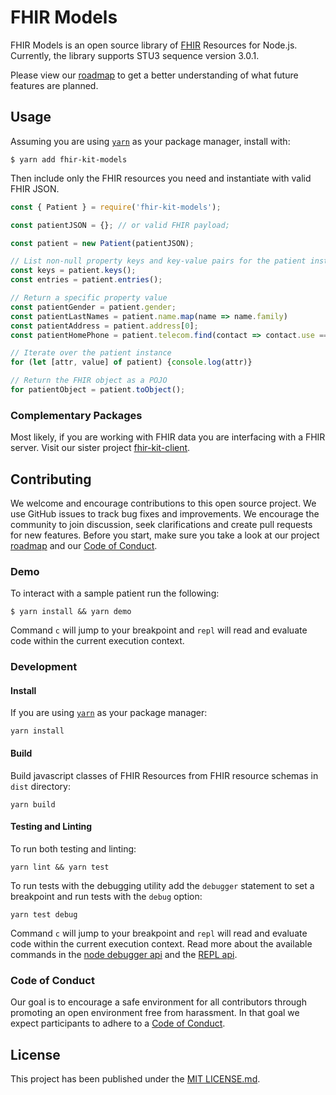 # FHIR Models

FHIR Models is an open source library of [FHIR](http://www.hl7.org/fhir/)
Resources for Node.js. Currently, the library supports STU3 sequence version
3.0.1.

Please view our [roadmap](ROADMAP.md) to get a better understanding of what
future features are planned.

## Usage

Assuming you are using [`yarn`](https://yarnpkg.com/lang/en/) as your package
manager, install with:

```
$ yarn add fhir-kit-models
```
Then include only the FHIR resources you need and instantiate with valid FHIR
JSON.

```javascript
const { Patient } = require('fhir-kit-models');

const patientJSON = {}; // or valid FHIR payload;

const patient = new Patient(patientJSON);

// List non-null property keys and key-value pairs for the patient instance
const keys = patient.keys();
const entries = patient.entries();

// Return a specific property value
const patientGender = patient.gender;
const patientLastNames = patient.name.map(name => name.family)
const patientAddress = patient.address[0];
const patientHomePhone = patient.telecom.find(contact => contact.use === 'home');

// Iterate over the patient instance
for (let [attr, value] of patient) {console.log(attr)}

// Return the FHIR object as a POJO
for patientObject = patient.toObject();
 ```


### Complementary Packages

Most likely, if you are working with FHIR data you are interfacing with a FHIR
server. Visit our sister project
[fhir-kit-client](https://github.com/Vermonster/fhir-kit-client).

## Contributing

We welcome and encourage contributions to this open source project. We use
GitHub issues to track bug fixes and improvements. We encourage the community
to join discussion, seek clarifications and create pull requests for new
features. Before you start, make sure you take a look at our project
[roadmap](ROADMAP.md) and our [Code of Conduct](CODE_OF_CONDUCT.md).

### Demo
To interact with a sample patient run the following:

 ```
 $ yarn install && yarn demo
 ```
Command `c` will jump to your breakpoint and `repl` will read and evaluate code
within the current execution context.

### Development
#### Install
If you are using [`yarn`](https://yarnpkg.com/lang/en/) as your package manager:
```
yarn install
```


#### Build
Build javascript classes of FHIR Resources from FHIR resource schemas in `dist`
directory:
```
yarn build
```

#### Testing and Linting

To run both testing and linting:
```
yarn lint && yarn test
```

To run tests with the debugging utility add the `debugger` statement to set a
breakpoint and run tests with the `debug` option:
```
yarn test debug
```

Command `c` will jump to your breakpoint and `repl` will read and evaluate code
within the current execution context. Read more about the available commands in
the [node debugger api](https://nodejs.org/api/debugger.html#debugger_stepping)
and the
[REPL api](https://nodejs.org/api/repl.html#repl_commands_and_special_keys).

### Code of Conduct

Our goal is to encourage a safe environment for all contributors through
promoting an open environment free from harassment. In that goal we expect
participants to adhere to a [Code of Conduct](CODE_OF_CONDUCT.md).

## License

This project has been published under the [MIT LICENSE.md](LICENSE.md).
